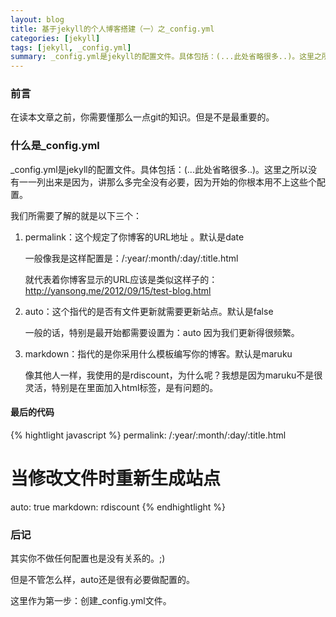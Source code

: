 ```yaml
---
layout: blog
title: 基于jekyll的个人博客搭建（一）之_config.yml
categories: [jekyll]
tags: [jekyll, _config.yml]
summary: _config.yml是jekyll的配置文件。具体包括：(...此处省略很多..)。这里之所以没有一一列出来是因为，讲那么多完全没有必要，因为开始的你根本用不上这些个配置
---
```

### 前言
在读本文章之前，你需要懂那么一点git的知识。但是不是最重要的。

### 什么是_config.yml
_config.yml是jekyll的配置文件。具体包括：(...此处省略很多..)。这里之所以没有一一列出来是因为，讲那么多完全没有必要，因为开始的你根本用不上这些个配置。

我们所需要了解的就是以下三个：

1.  permalink：这个规定了你博客的URL地址 。默认是date

    一般像我是这样配置是：/:year/:month/:day/:title.html

    就代表着你博客显示的URL应该是类似这样子的：http://yansong.me/2012/09/15/test-blog.html

2.  auto：这个指代的是否有文件更新就需要更新站点。默认是false

    一般的话，特别是最开始都需要设置为：auto 因为我们更新得很频繁。

3.  markdown：指代的是你采用什么模板编写你的博客。默认是maruku

    像其他人一样，我使用的是rdiscount，为什么呢？我想是因为maruku不是很灵活，特别是在里面加入html标签，是有问题的。

#### 最后的代码
{% hightlight javascript %}
permalink: /:year/:month/:day/:title.html
# 当修改文件时重新生成站点
auto: true
markdown: rdiscount
{% endhightlight %}

### 后记
其实你不做任何配置也是没有关系的。;)

但是不管怎么样，auto还是很有必要做配置的。

这里作为第一步：创建_config.yml文件。
